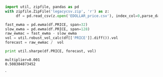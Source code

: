 
```python
import util, zipfile, pandas as pd
with zipfile.ZipFile('legacycsv.zip', 'r') as z:
     df = pd.read_csv(z.open('EDOLLAR_price.csv'), index_col=0,parse_dates=True )

fast_ewma = pd.ewma(df.PRICE, span=32)
slow_ewma = pd.ewma(df.PRICE, span=128)
raw_ewmac = fast_ewma - slow_ewma
vol = util.robust_vol_calc(df[['PRICE']].diff()).vol
forecast = raw_ewmac /  vol 
```

```python
print util.sharpe(df.PRICE, forecast, vol)
```

```text
multiplier=0.001
0.508384873452
```


















































`
































